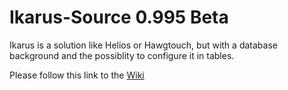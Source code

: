 # Ikarus-Source 0.995 Beta

Ikarus is a solution like Helios or Hawgtouch, but with a database background and the possiblity to configure it in tables.

Please follow this link to the [Wiki](https://github.com/s-d-a/Ikarus/wiki)
